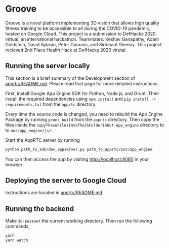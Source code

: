 # Groove

Groove is a novel platform implementing 3D vision that allows high quality fitness training to be accessible to all during the COVID-19 pandemic, hosted on Google Cloud. This project is a submission to DefHacks 2020 virtual, an international hackathon. Teammates: Keshav Ganapathy, Adam Goldstein, David Aylaian, Peter Ganunis, and Siddhant Shenoy. This project recieved 2nd Place Health Hack at DefHacks 2020 virutal.

## Running the server locally

This section is a brief summary of the Development section of [apprtc/README.md](https://github.com/keshavganapathy/Groove/blob/master/apprtc/README.md). Please read that page for more detailed instructions.

First, install Google App Engine SDK for Puthon, Node.js, and Grunt. Then install the required dependencies using `npm install` and `pip install -r requirements.txt` from the `apprtc` directory.

Every time the source code is changed, you need to rebuild the App Engine Package by running `grunt build` from the `apprtc` directory. Then copy the files inside the `copyTheseFilesIntoTheJSFolderInOut-app_engine` directory to to `out/app_engine/js/`.

Start the AppRTC server by running

```sh
python path_to_sdk/dev_appserver.py path_to_apprtc/out/app_engine
```

You can then access the app by visiting [http://localhost:8080](http://localhost:8080) in your browser.

## Deploying the server to Google Cloud

Instructions are located in [apprtc/README.md](https://github.com/keshavganapathy/Groove/blob/master/apprtc/README.md).

## Running the backend

Make `3d-posenet` the current working directory.  Then run the following commands,

```sh
yarn
yarn watch
```

